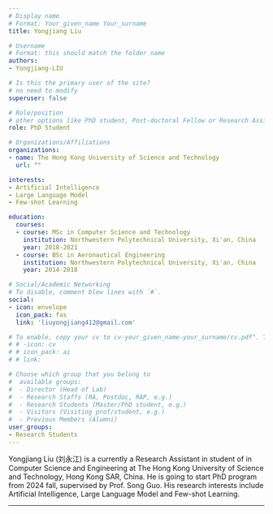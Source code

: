 ```yaml
---
# Display name
# Format: Your_given_name Your_surname 
title: Yongjiang Liu

# Username
# Format: this should match the folder name
authors:
- Yongjiang-LIU

# Is this the primary user of the site?
# no need to modify 
superuser: false

# Role/position
# other options like PhD student, Post-doctoral Fellow or Research Assistant, e.g..
role: PhD Student

# Organizations/Affiliations
organizations:
- name: The Hong Kong University of Science and Technology
  url: ""

interests:
- Artificial Intelligence
- Large Language Model
- Few-shot Learning

education:
  courses:
  - course: MSc in Computer Science and Technology
    institution: Northwestern Polytechnical University, Xi'an, China
    year: 2018-2021
  - course: BSc in Aeronautical Engineering
    institution: Northwestern Polytechnical University, Xi'an, China
    year: 2014-2018

# Social/Academic Networking
# To disable, comment blew lines with `#`.
social:
- icon: envelope
  icon_pack: fas
  link: 'liuyongjiang412@gmail.com'

# To enable, copy your cv to cv-your_given_name-your_surname/cv.pdf". To disable, comment blew lines with `#`.
# # -icon: cv
# # icon_pack: ai
# # link:

# Choose which group that you belong to
#  available groups:
#  - Director (Head of Lab)
#  - Research Staffs (RA, Postdoc, RAP, e.g.)
#  - Research Students (Master/PhD student, e.g.)
#  - Visitors (Visiting prof/student, e.g.)
#  - Previous Members (Alumni)
user_groups:
- Research Students
---
```


Yongjiang Liu (刘永江) is a currently a Research Assistant in  student of in Computer Science and Engineering at The Hong Kong University of Science and Technology, Hong Kong SAR, China. He is going to start PhD program from 2024 fall, supervised by Prof. Song Guo. His research interests include Artificial Intelligence, Large Language Model and Few-shot Learning.

---

